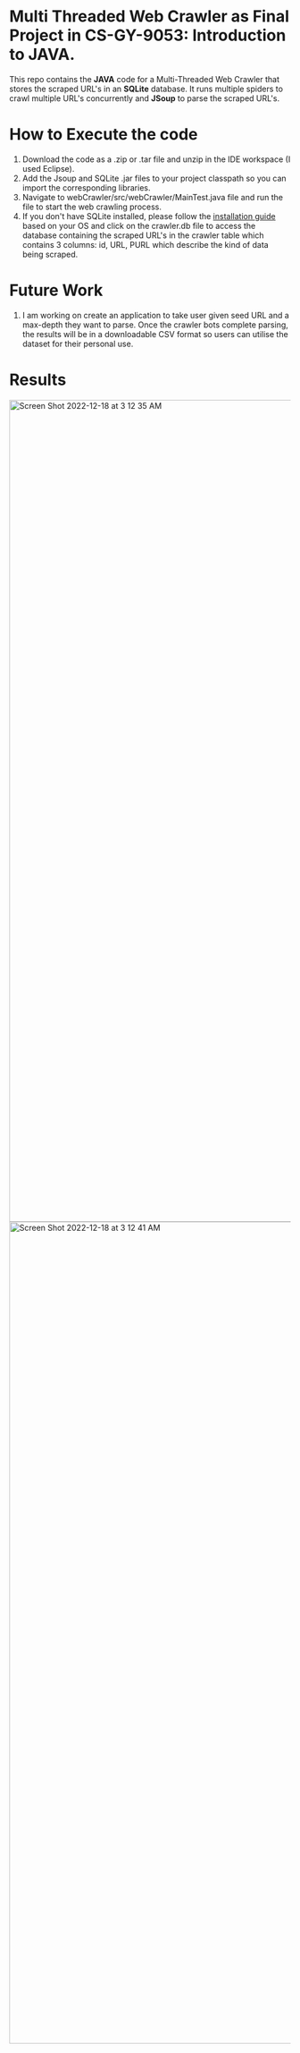 # Multi Threaded Web Crawler as Final Project in CS-GY-9053: Introduction to JAVA.

This repo contains the **JAVA** code for a Multi-Threaded Web Crawler that stores the scraped URL's in an **SQLite** database. It runs multiple spiders to crawl multiple URL's concurrently and **JSoup** to parse the scraped URL's.


# How to Execute the code
1. Download the code as a .zip or .tar file and unzip in the IDE workspace (I used Eclipse).
2. Add the Jsoup and SQLite .jar files to your project classpath so you can import the corresponding libraries.
3. Navigate to webCrawler/src/webCrawler/MainTest.java file and run the file to start the web crawling process.
4. If you don't have SQLite installed, please follow the [installation guide](https://www.sqlite.org/download.html) based on your OS and click on the crawler.db file to access the database containing the scraped URL's in the crawler table which contains 3 columns: id, URL, PURL which describe the kind of data being scraped. 


# Future Work
1. I am working on create an application to take user given seed URL and a max-depth they want to parse. Once the crawler bots complete parsing, the results will be in a downloadable CSV format so users can utilise the dataset for their personal use.
   
# Results 
<img width="1470" alt="Screen Shot 2022-12-18 at 3 12 35 AM" src="https://user-images.githubusercontent.com/93003959/208289151-3bb58a4c-b884-42e4-897c-9be1e5394dcb.png">

<img width="1470" alt="Screen Shot 2022-12-18 at 3 12 41 AM" src="https://user-images.githubusercontent.com/93003959/208289155-f62e39f2-58bb-408b-86bd-73044845cdfb.png">

